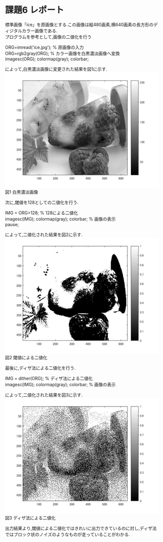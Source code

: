 # 課題6 レポート 

標準画像「ice」を原画像とする.この画像は縦480画素,横640画素の長方形のディジタルカラー画像である.  
プログラムを参考として,画像の二値化を行う  

ORG=imread('ice.jpg'); % 原画像の入力  
ORG=rgb2gray(ORG); % カラー画像を白黒濃淡画像へ変換  
imagesc(ORG); colormap(gray); colorbar;  

によって,白黒濃淡画像に変更された結果を図1に示す.  
![白黒濃淡画像](https://github.com/MakotoSaito/lecture_image_processing/blob/master/Kekka/kadai06/kadai06_00.jpg?raw=true)  
図1 白黒濃淡画像  


次に,閾値を128としての二値化を行う. 

IMG = ORG>128; % 128による二値化  
imagesc(IMG); colormap(gray); colorbar; % 画像の表示  
pause;  

によって,二値化された結果を図2に示す.  
![閾値による二値化](https://github.com/MakotoSaito/lecture_image_processing/blob/master/Kekka/kadai06/kadai06_01.jpg?raw=true)  
図2 閾値による二値化  

最後に,ディザ法による二値化を行う.  

IMG = dither(ORG); % ディザ法による二値化  
imagesc(IMG); colormap(gray); colorbar; % 画像の表示  

によって,二値化された結果を図3に示す.  
![ディザ法による二値化](https://github.com/MakotoSaito/lecture_image_processing/blob/master/Kekka/kadai06/kadai06_02.jpg?raw=true)  
図3 ディザ法による二値化  

出力結果より,閾値による二値化ではきれいに出力できているのに対し,ディザ法ではブロック状のノイズのようなものが走っていることがわかる.  
